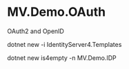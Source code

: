 # MV.Demo.OAuth
 OAuth2 and OpenID

 dotnet new -i IdentityServer4.Templates
 
 dotnet new is4empty -n MV.Demo.IDP